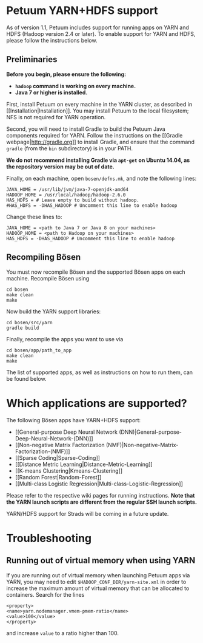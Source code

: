 # Petuum YARN+HDFS support

As of version 1.1, Petuum includes support for running apps on YARN and HDFS (Hadoop version 2.4 or later). To enable support for YARN and HDFS, please follow the instructions below.

## Preliminaries

**Before you begin, please ensure the following:**
* **`hadoop` command is working on every machine.**
* **Java 7 or higher is installed.**

First, install Petuum on every machine in the YARN cluster, as described in [[Installation|Installation]]. You may install Petuum to the local filesystem; NFS is not required for YARN operation.

Second, you will need to install Gradle to build the Petuum Java components required for YARN. Follow the instructions on the [[Gradle webpage|http://gradle.org]] to install Gradle, and ensure that the command `gradle` (from the `bin` subdirectory) is in your PATH.

**We do not recommend installing Gradle via `apt-get` on Ubuntu 14.04, as the repository version may be out of date.**

Finally, on each machine, open `bosen/defns.mk`, and note the following lines:

```
JAVA_HOME = /usr/lib/jvm/java-7-openjdk-amd64
HADOOP_HOME = /usr/local/hadoop/hadoop-2.6.0
HAS_HDFS = # Leave empty to build without hadoop.
#HAS_HDFS = -DHAS_HADOOP # Uncomment this line to enable hadoop
```

Change these lines to:

```
JAVA_HOME = <path to Java 7 or Java 8 on your machines>
HADOOP_HOME = <path to Hadoop on your machines>
HAS_HDFS = -DHAS_HADOOP # Uncomment this line to enable hadoop
```

## Recompiling Bösen

You must now recompile Bösen and the supported Bösen apps on each machine. Recompile Bösen using

```
cd bosen
make clean
make
```

Now build the YARN support libraries:

```
cd bosen/src/yarn
gradle build
```

Finally, recompile the apps you want to use via

```
cd bosen/app/path_to_app
make clean
make
```

The list of supported apps, as well as instructions on how to run them, can be found below.

# Which applications are supported?

The following Bösen apps have YARN+HDFS support:

  * [[General-purpose Deep Neural Network (DNN)|General-purpose-Deep-Neural-Network-(DNN)]]
  * [[Non-negative Matrix Factorization (NMF)|Non-negative-Matrix-Factorization-(NMF)]]
  * [[Sparse Coding|Sparse-Coding]]
  * [[Distance Metric Learning|Distance-Metric-Learning]]
  * [[K-means Clustering|Kmeans-Clustering]]
  * [[Random Forest|Random-Forest]]
  * [[Multi-class Logistic Regression|Multi-class-Logistic-Regression]]

Please refer to the respective wiki pages for running instructions. **Note that the YARN launch scripts are different from the regular SSH launch scripts.**

YARN/HDFS support for Strads will be coming in a future update.

# Troubleshooting

## Running out of virtual memory when using YARN

If you are running out of virtual memory when launching Petuum apps via YARN, you may need to edit `$HADOOP_CONF_DIR/yarn-site.xml` in order to increase the maximum amount of virtual memory that can be allocated to containers. Search for the lines

```
<property> 
<name>yarn.nodemanager.vmem-pmem-ratio</name>  
<value>100</value>
</property>
```

and increase `value` to a ratio higher than 100.
